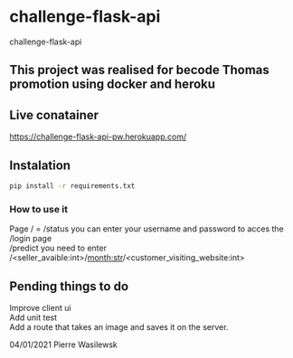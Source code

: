 # challenge-flask-api
 challenge-flask-api

## This project was realised for becode Thomas promotion using docker and heroku
## Live conatainer

https://challenge-flask-api-pw.herokuapp.com/

## Instalation

```bash
pip install -r requirements.txt
```

### How to use it
Page / = /status you can enter your username and password to acces the /login page  
/predict you need to enter /<seller_avaible:int>/<month:str>/<customer_visiting_website:int>

## Pending things to do

Improve client ui  
Add unit test  
Add a route that takes an image and saves it on the server.

04/01/2021 Pierre Wasilewsk